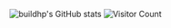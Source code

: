 ![buildhp's GitHub stats](https://github-readme-stats.vercel.app/api?username=buildhp&show_icons=true&theme=tokyonight)
![Visitor Count](https://gv.halberd.cn/buildhp?theme=stroke-fill&active=3200ff&deactive=f1f1f1&len=5&speed=40&size=60&space=5&tail=1)
